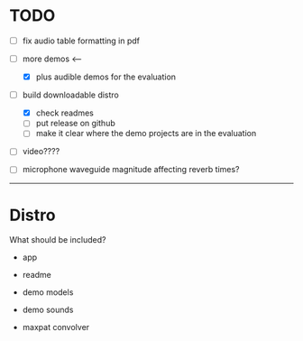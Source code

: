 # TODO

-[ ] fix audio table formatting in pdf

-[ ] more demos										<--
	-[x] plus audible demos for the evaluation

-[ ] build downloadable distro
	-[x] check readmes
  	-[ ] put release on github
	-[ ] make it clear where the demo projects are in the evaluation

-[ ] video????

-[ ] microphone waveguide magnitude affecting reverb times?

--------------------------------------------------------------------------------

# Distro

What should be included?

- app
- readme

- demo models
- demo sounds
- maxpat convolver
